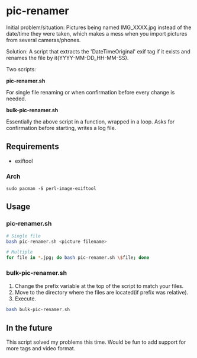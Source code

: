 # pic-renamer
Initial problem/situation: Pictures being named IMG_XXXX.jpg instead of the date/time they were taken, which makes a mess when you import pictures from several cameras/phones.

Solution: A script that extracts the 'DateTimeOriginal' exif tag if it exists and renames the file by it(YYYY-MM-DD_HH-MM-SS).

Two scripts:

**pic-renamer.sh**

For single file renaming or when confirmation before every change is needed.

**bulk-pic-renamer.sh**

Essentially the above script in a function, wrapped in a loop. Asks for confirmation before starting, writes a log file.

## Requirements

  - exiftool

### Arch

`sudo pacman -S perl-image-exiftool`

## Usage
### pic-renamer.sh
```bash
# Single file
bash pic-renamer.sh <picture filename>

# Multiple
for file in *.jpg; do bash pic-renamer.sh \$file; done
```

### bulk-pic-renamer.sh
1. Change the prefix variable at the top of the script to match your files.
2. Move to the directory where the files are located(if prefix was relative).
3. Execute.

```bash
bash bulk-pic-renamer.sh
```

## In the future
This script solved my problems this time. Would be fun to add support for more tags and video format.
